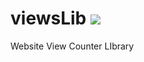# viewsLib  <a href="https://travis-ci.org/Charlesworth/viewsLib"><img src="https://travis-ci.org/Charlesworth/viewsLib.svg?branch=master"></a>
Website View Counter LIbrary
